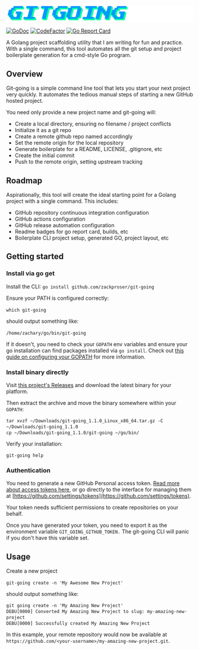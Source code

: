 ![gitgoing logo](./doc/GITGOING.png) 

[![GoDoc](https://godoc.org/github.com/zackproser/git-going?status.svg)](https://godoc.org/github.com/zackproser/git-going)
[![CodeFactor](https://www.codefactor.io/repository/github/zackproser/git-going/badge)](https://www.codefactor.io/repository/github/zackproser/git-going)
[![Go Report Card](https://goreportcard.com/badge/github.com/zackproser/git-going)](https://goreportcard.com/report/github.com/zackproser/git-going)

A Golang project scaffolding utility that I am writing for fun and practice. With a single command, this tool automates all the git setup and project boilerplate generation for a cmd-style Go program.

## Overview

Git-going is a simple command line tool that lets you start your next project very quickly. It automates the tedious manual steps of starting a new GitHub hosted project. 

You need only provide a new project name and git-going will: 

* Create a local directory, ensuring no filename / project conflicts
* Initialize it as a git repo 
* Create a remote github repo named accordingly
* Set the remote origin for the local repository 
* Generate boilerplate for a README, LICENSE, .gitignore, etc
* Create the initial commit
* Push to the remote origin, setting upstream tracking

## Roadmap

Aspirationally, this tool will create the ideal starting point for a Golang project with a single command. This includes: 

* GitHub repository continuous integration configuration
* GitHub actions configuration
* GitHub release automation configuration
* Readme badges for go report card, builds, etc 
* Boilerplate CLI project setup, generated GO, project layout, etc 

## Getting started 

### Install via go get 

Install the CLI: 
`go install github.com/zackproser/git-going`

Ensure your PATH is configured correctly: 

`which git-going`

should output something like: 

`/home/zachary/go/bin/git-going`

If it doesn't, you need to check your `GOPATH` env variables and ensure your go installation can find packages installed via `go install`. Check out [this guide on configuring your GOPATH](https://github.com/golang/go/wiki/SettingGOPATH) for more information. 

### Install binary directly 

Visit [this project's Releases](https://github.com/zackproser/git-going/releases) and download the latest binary for your platform. 

Then extract the archive and move the binary somewhere within your `GOPATH`: 

```
tar xvzf ~/Downloads/git-going_1.1.0_Linux_x86_64.tar.gz -C ~/Downloads/git-going_1.1.0
cp ~/Downloads/git-going_1.1.0/git-going ~/go/bin/
```
Verify your installation: 

```
git-going help
```

### Authentication 

You need to generate a new GitHub Personal access token. [Read more about access tokens here](https://help.github.com/en/github/authenticating-to-github/creating-a-personal-access-token-for-the-command-line), or go directly to the interface for managing them at [https://github.com/settings/tokens](https://github.com/settings/tokens).

Your token needs sufficient permissions to create repositories on your behalf. 

Once you have generated your token, you need to export it as the environment variable `GIT_GOING_GITHUB_TOKEN.` The git-going CLI will panic if you don't have this variable set. 

## Usage 

Create a new project 

`git-going create -n 'My Awesome New Project'`

should output something like: 

```
git going create -n 'My Amazing New Project'
DEBU[0000] Converted My Amazing New Project to slug: my-amazing-new-project 
DEBU[0000] Successfully created My Amazing New Project 
```

In this example, your remote repository would now be available at `https://github.com/<your-username>/my-amazing-new-project.git`. 
